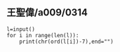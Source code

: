 ## 王聖偉/a009/0314
```python=
l=input()
for i in range(len(l)):
    print(chr(ord(l[i])-7),end="")
```